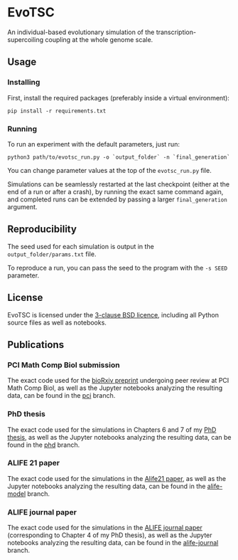 # EvoTSC

An individual-based evolutionary simulation of the transcription-supercoiling coupling at the whole genome scale.

## Usage

### Installing

First, install the required packages (preferably inside a virtual environment):
```
pip install -r requirements.txt
```

### Running

To run an experiment with the default parameters, just run:
```
python3 path/to/evotsc_run.py -o `output_folder` -n `final_generation`
```

You can change parameter values at the top of the `evotsc_run.py` file.

Simulations can be seamlessly restarted at the last checkpoint (either at the end of a run or after a crash), by running the exact same command again, and completed runs can be extended by passing a larger `final_generation` argument.

## Reproducibility

The seed used for each simulation is output in the `output_folder/params.txt` file.

To reproduce a run, you can pass the seed to the program with the `-s SEED` parameter.

## License

EvoTSC is licensed under the [3-clause BSD licence](./LICENSE.txt), including all Python source files as well as notebooks.

## Publications

### PCI Math Comp Biol submission

The exact code used for the [bioRxiv preprint](https://www.biorxiv.org/content/10.1101/2022.09.23.509185v2) undergoing peer review at PCI Math Comp Biol, as well as the Jupyter notebooks analyzing the resulting data, can be found in the [pci](https://gitlab.inria.fr/tgrohens/evotsc/-/tree/pci) branch.

### PhD thesis

The exact code used for the simulations in Chapters 6 and 7 of my [PhD thesis](https://gitlab.inria.fr/tgrohens/phd), as well as the Jupyter notebooks analyzing the resulting data, can be found in the [phd](https://gitlab.inria.fr/tgrohens/evotsc/-/tree/phd) branch.

### ALIFE 21 paper

The exact code used for the simulations in the [Alife21 paper](https://direct.mit.edu/isal/proceedings/isal/33/97/102928), as well as the Jupyter notebooks analyzing the resulting data, can be found in the [alife-model](https://gitlab.inria.fr/tgrohens/evotsc/-/tree/alife-model) branch.

### ALIFE journal paper

The exact code used for the simulations in the [ALIFE journal paper](https://direct.mit.edu/artl/article-abstract/28/4/440/112557/A-Genome-Wide-Evolutionary-Simulation-of-the) (corresponding to Chapter 4 of my PhD thesis), as well as the Jupyter notebooks analyzing the resulting data, can be found in the [alife-journal](https://gitlab.inria.fr/tgrohens/evotsc/-/tree/alife-journal) branch.
